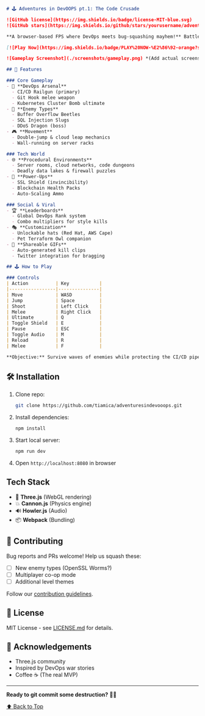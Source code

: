 ```markdown
# 🕹️ Adventures in DevOOPS pt.1: The Code Crusade

![GitHub license](https://img.shields.io/badge/license-MIT-blue.svg)
![GitHub stars](https://img.shields.io/github/stars/yourusername/adventures-in-devoops.svg?style=social)

**A browser-based FPS where DevOps meets bug-squashing mayhem!** Battle software bugs, security exploits, and legacy systems in this neon-lit tech nightmare. Built with Three.js.

[![Play Now](https://img.shields.io/badge/PLAY%20NOW-%E2%86%92-orange?style=for-the-badge)](https://your-deployment-url.com) *(placeholder link)*

![Gameplay Screenshot](./screenshots/gameplay.png) *(Add actual screenshot path)*

## 🚀 Features

### Core Gameplay
- 🔫 **DevOps Arsenal**
  - CI/CD Railgun (primary)
  - Git Hook melee weapon
  - Kubernetes Cluster Bomb ultimate
- 🐛 **Enemy Types**
  - Buffer Overflow Beetles
  - SQL Injection Slugs
  - DDoS Dragon (boss)
- 🎮 **Movement**
  - Double-jump & cloud leap mechanics
  - Wall-running on server racks

### Tech World
- 🌐 **Procedural Environments**
  - Server rooms, cloud networks, code dungeons
  - Deadly data lakes & firewall puzzles
- 💾 **Power-Ups**
  - SSL Shield (invincibility)
  - Blockchain Health Packs
  - Auto-Scaling Ammo

### Social & Viral
- 🏆 **Leaderboards**
  - Global DevOps Rank system
  - Combo multipliers for style kills
- 🎭 **Customization**
  - Unlockable hats (Red Hat, AWS Cape)
  - Pet Terraform Owl companion
- 📸 **Shareable GIFs**
  - Auto-generated kill clips
  - Twitter integration for bragging

## 🕹️ How to Play

### Controls
| Action          | Key           |
|-----------------|---------------|
| Move            | WASD          |
| Jump            | Space         |
| Shoot           | Left Click    |
| Melee           | Right Click   |
| Ultimate        | Q             |
| Toggle Shield   | E             |
| Pause           | ESC           |
| Toggle Audio    | M             |
| Reload          | R             |
| Melee           | F             |

**Objective:** Survive waves of enemies while protecting the CI/CD pipeline!
   ```
## 🛠️ Installation

1. Clone repo:
   ```bash
   git clone https://github.com/tiamica/adventuresindevooops.git
   ```
2. Install dependencies:
   ```bash
   npm install
   ```
3. Start local server:
   ```bash
   npm run dev
   ```
4. Open `http://localhost:8080` in browser

## Tech Stack
- 🚀 **Three.js** (WebGL rendering)
- 💥 **Cannon.js** (Physics engine)
- 🔊 **Howler.js** (Audio)
- 📦 **Webpack** (Bundling)

## 🤝 Contributing

Bug reports and PRs welcome! Help us squash these:
- [ ] New enemy types (OpenSSL Worms?)
- [ ] Multiplayer co-op mode
- [ ] Additional level themes

Follow our [contribution guidelines](CONTRIBUTING.md).

## 📜 License

MIT License - see [LICENSE.md](LICENSE.md) for details.

## 🙏 Acknowledgements

- Three.js community
- Inspired by DevOps war stories
- Coffee ☕️ (The real MVP)

---

**Ready to git commit some destruction?** 🔫🐞

[⬆️ Back to Top](#-adventures-in-devoops-pt1-the-code-crusade)
```
